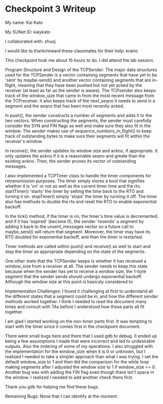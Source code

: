 Checkpoint 3 Writeup
====================

My name: Kai Kato

My SUNet ID: kaiykato

I collaborated with: zhuoj

I would like to thank/reward these classmates for their help: krainc

This checkpoint took me about 15 hours to do. I did attend the lab session.

Program Structure and Design of the TCPSender:
The major data structures used for the TCPSender is a vector containing segments that have yet to be 'sent' by maybe-send() and another vector containing segments that are in-flight, meaning that they have been pushed but not yet acked by the receiver (at least as far as the sender is aware). The TCPsender also keeps track of the window_size that came in from the most recent message from the TCPreceiver. It also keeps track of the next_seqno it needs to send in a segment and the seqno that has been most recently acked. 

In push(), the sender constructs a number of segments and adds it to the two vectors. When constructing the segments, the sender must carefully consider the SYN and FIN flags as well and make sure they also fit in the window. The sender makes use of sequence_numbers_in_flight() to keep track of outstanding bytes to make sure their segments will fit within the receiver's window. 

In receive(), the sender updates its window size and ackno, if appropriate. It only updates the ackno if it is a reasonable seqno and greate than the existing ackno. Then, the sender prunes its vector of outstanding messages. 

I also implemented a TCPTimer class to handle the timer components for retransmission purposes. The timer simply stores a bool that signifies whether it is 'on' or not as well as the current timer time and the rto. startTimer() 'starts' the timer by setting the time back to the RTO and turning it on. stopTimer() simply 'stops' the timer by turining it off. The timer also has methods to double the rto and reset the RTO to enable exponential backoff. 

In the tick() method, if the timer is on, the timer's time value is decremented, and if it has 'expired' (become 0), the sender 'resends' a segment by adding it back to the unsent_messages vector so a future call to maybe_send() will return that segment. Moreover, the timer may have its RTO doubled for exponential backoff, and then the timer is restarted. 

Timer methods are called within push() and receive() as well to start and stop the timer as appropriate depending on the state of the segments.

One other state that the TCPSender keeps is whether it has received a window_size from a receiver at all. The sender needs to keep this state because when the sender has yet to receive a window size, the 1-byte segment that the sender sends should undergo exponential backoff. Although the window size at this point is basicaly considered to 

Implementation Challenges:
I found it challenging at first to understand all the different states that a segment could be in, and how the different sender methods worked together. I think I needed to read the document many times and consult with TAs before I understood how these parts all fit together. 

I am glad I started working on the non-timer parts first. It was tempting to start with the timer since it comes first in the checkpoint document. 

There were small bugs here and there that I used gdb to debug. It ended up being a few assumptions I made that were incorrect and led to undesirable outputs. Also the ordering of some of my operations. I also struggled with the implementation for the window_size when it is 0 or unknown, but I realized I needed to take a simpler approach than what I was trying. I set the default window_size to 1 and then did the comparison for the while loop making segments after I adjusted the window size to 1 if window_size == 0. Another bug was with adding the FIN flag even though there isn't space in the window. I realized I needed to add another check there first. 

Thank you gdb for helping me find these bugs.

Remaining Bugs:
None that I can identify at the moment.
